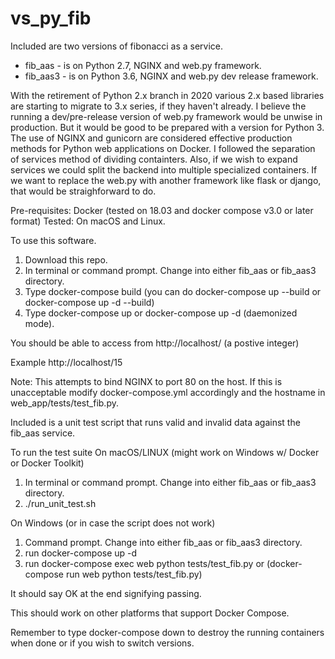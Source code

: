 # vs_py_fib

Included are two versions of fibonacci as a service.  
- fib_aas - is on Python 2.7, NGINX and web.py framework.  
- fib_aas3 - is on Python 3.6, NGINX and web.py dev release framework.  

With the retirement of Python 2.x branch in 2020 various 2.x based libraries are starting to migrate to 3.x series, if they haven't already. I believe the running a dev/pre-release version of web.py framework would be unwise in production.  But it would be good to be prepared with a version for Python 3.  The use of NGINX and gunicorn are considered effective production methods for Python web applications on Docker. I followed the separation of services method of dividing containters.  Also, if we wish to expand services we could split the backend into multiple specialized containers.  If we want to replace the web.py with another framework like flask or django, that would be straighforward to do.  

Pre-requisites:  Docker (tested on 18.03 and docker compose v3.0 or later format) 
Tested: On macOS and Linux.

To use this software.
1. Download this repo.
2. In terminal or command prompt. Change into either fib_aas or fib_aas3 directory.
3. Type docker-compose build (you can do docker-compose up --build or docker-compose up -d --build)
4. Type docker-compose up or docker-compose up -d (daemonized mode).

You should be able to access from http://localhost/ (a postive integer)

Example http://localhost/15

Note: This attempts to bind NGINX to port 80 on the host.  If this is unacceptable modify docker-compose.yml accordingly and the hostname in web_app/tests/test_fib.py. 

Included is a unit test script that runs valid and invalid data against the fib_aas service.  

To run the test suite 
On macOS/LINUX (might work on Windows w/ Docker or Docker Toolkit)
1. In terminal or command prompt. Change into either fib_aas or fib_aas3 directory.
2. ./run_unit_test.sh 

On Windows (or in case the script does not work)
1. Command prompt. Change into either fib_aas or fib_aas3 directory.
2. run docker-compose up -d
3. run docker-compose exec web python tests/test_fib.py or (docker-compose run web python tests/test_fib.py)

It should say OK at the end signifying passing.  

This should work on other platforms that support Docker Compose.

Remember to type docker-compose down to destroy the running containers when done or if you wish to switch versions.  

